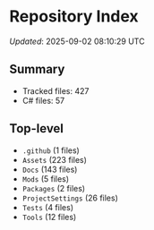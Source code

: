 # Repository Index

_Updated_: 2025-09-02 08:10:29 UTC

## Summary
- Tracked files: 427
- C# files: 57

## Top-level
- `.github` (1 files)
- `Assets` (223 files)
- `Docs` (143 files)
- `Mods` (5 files)
- `Packages` (2 files)
- `ProjectSettings` (26 files)
- `Tests` (4 files)
- `Tools` (12 files)
